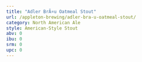 ```yaml
---
title: "Adler BrÃ¤u Oatmeal Stout"
url: /appleton-brewing/adler-bra-u-oatmeal-stout/
category: North American Ale
style: American-Style Stout
abv: 0
ibu: 0
srm: 0
upc: 0
---
```


